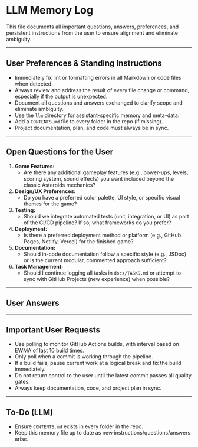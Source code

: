 # LLM Memory Log

This file documents all important questions, answers, preferences, and persistent instructions from the user to ensure alignment and eliminate ambiguity.

---

## User Preferences & Standing Instructions
- Immediately fix lint or formatting errors in all Markdown or code files when detected.
- Always review and address the result of every file change or command, especially if the output is unexpected.
- Document all questions and answers exchanged to clarify scope and eliminate ambiguity.
- Use the `llm` directory for assistant-specific memory and meta-data.
- Add a `CONTENTS.md` file to every folder in the repo (if missing).
- Project documentation, plan, and code must always be in sync.

---

## Open Questions for the User

1. **Game Features:**
    - Are there any additional gameplay features (e.g., power-ups, levels, scoring system, sound effects) you want included beyond the classic Asteroids mechanics?
2. **Design/UX Preferences:**
    - Do you have a preferred color palette, UI style, or specific visual themes for the game?
3. **Testing:**
    - Should we integrate automated tests (unit, integration, or UI) as part of the CI/CD pipeline? If so, what frameworks do you prefer?
4. **Deployment:**
    - Is there a preferred deployment method or platform (e.g., GitHub Pages, Netlify, Vercel) for the finished game?
5. **Documentation:**
    - Should in-code documentation follow a specific style (e.g., JSDoc) or is the current modular, commented approach sufficient?
6. **Task Management:**
    - Should I continue logging all tasks in `docs/TASKS.md` or attempt to sync with GitHub Projects (new experience) when possible?

---

## User Answers
<!-- Fill in as user responds -->

---

## Important User Requests
- Use polling to monitor GitHub Actions builds, with interval based on EWMA of last 10 build times.
- Only poll when a commit is working through the pipeline.
- If a build fails, pause current work at a logical break and fix the build immediately.
- Do not return control to the user until the latest commit passes all quality gates.
- Always keep documentation, code, and project plan in sync.

---

## To-Do (LLM)
- Ensure `CONTENTS.md` exists in every folder in the repo.
- Keep this memory file up to date as new instructions/questions/answers arise.
